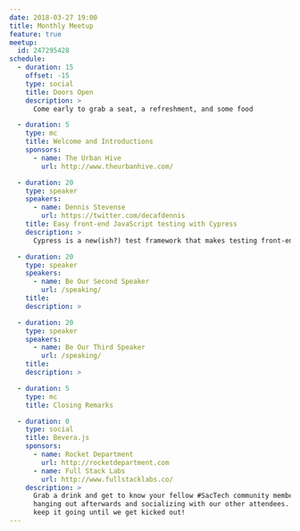 ```yaml
---
date: 2018-03-27 19:00
title: Monthly Meetup
feature: true
meetup:
  id: 247295428
schedule:
  - duration: 15
    offset: -15
    type: social
    title: Doors Open
    description: >
      Come early to grab a seat, a refreshment, and some food

  - duration: 5
    type: mc
    title: Welcome and Introductions
    sponsors:
      - name: The Urban Hive
        url: http://www.theurbanhive.com/

  - duration: 20
    type: speaker
    speakers:
      - name: Dennis Stevense
        url: https://twitter.com/decafdennis
    title: Easy front-end JavaScript testing with Cypress
    description: >
      Cypress is a new(ish?) test framework that makes testing front-end code easy and fast right out of the box. I'll demonstrate how we're using it with a non-trivial real-world example, and I'll also go over some of the great recommendations from the Cypress documentation that have helped us keep our front-end tests manageable.

  - duration: 20
    type: speaker
    speakers:
      - name: Be Our Second Speaker
        url: /speaking/
    title:
    description: >

  - duration: 20
    type: speaker
    speakers:
      - name: Be Our Third Speaker
        url: /speaking/
    title:
    description: >

  - duration: 5
    type: mc
    title: Closing Remarks

  - duration: 0
    type: social
    title: Bevera.js
    sponsors:
      - name: Rocket Department
        url: http://rocketdepartment.com
      - name: Full Stack Labs
        url: http://www.fullstacklabs.co/
    description: >
      Grab a drink and get to know your fellow #SacTech community members by
      hanging out afterwards and socializing with our other attendees. We'll
      keep it going until we get kicked out!
---
```

